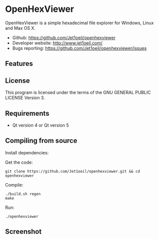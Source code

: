 OpenHexViewer
============

OpenHexViewer is a simple hexadecimal file explorer for Windows, Linux and Max OS X.

- Github: https://github.com/Jet1oeil/openhexviewer
- Developer website: http://www.jet1oeil.com/
- Bugs reporting: https://github.com/Jet1oeil/openhexviewer/issues

Features
--------


License
-------

This program is licensed under the terms of the GNU GENERAL PUBLIC LICENSE Version 3.

Requirements
------------

- Qt version 4 or Qt version 5

Compiling from source
---------------------

Install dependencies:



Get the code:

    git clone https://github.com/Jet1oeil/openhexviewer.git && cd openhexviewer

Compile:

    ./build.sh regen
    make

Run:

    ./openhexviewer

Screenshot
----------

